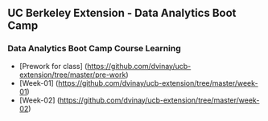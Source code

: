## UC Berkeley Extension - Data Analytics Boot Camp ##

### Data Analytics Boot Camp Course Learning ###

- [Prework for class] (https://github.com/dvinay/ucb-extension/tree/master/pre-work)
- [Week-01] (https://github.com/dvinay/ucb-extension/tree/master/week-01)
- [Week-02] (https://github.com/dvinay/ucb-extension/tree/master/week-02)